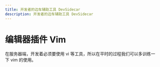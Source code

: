 ```yaml
---
title: 开发者的边车辅助工具 DevSidecar
description: 开发者的边车辅助工具 DevSidecar
---
```

# 编辑器插件 Vim

在服务器端，开发着必须要使用 vi 等工具，所以在平时的过程我们可以多训练一下 vim 的使用。
